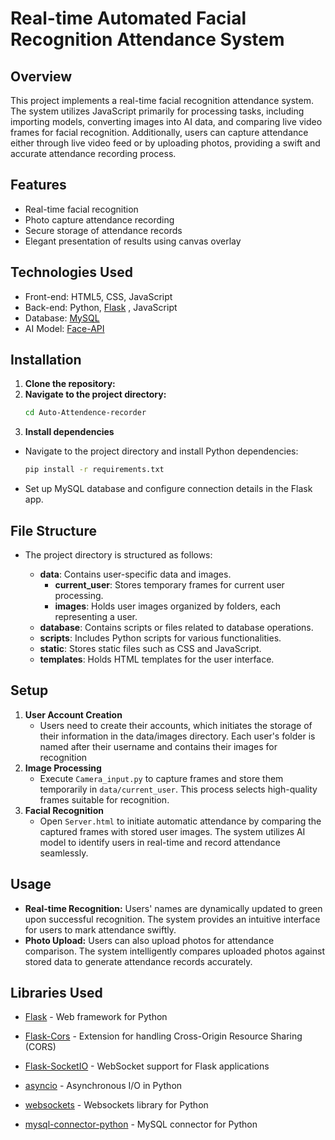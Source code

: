 # Real-time Automated Facial Recognition Attendance System

## Overview
This project implements a real-time facial recognition attendance system. The system utilizes JavaScript primarily for processing tasks, including importing models, converting images into AI data, and comparing live video frames for facial recognition. Additionally, users can capture attendance either through live video feed or by uploading photos, providing a swift and accurate attendance recording process.

## Features
- Real-time facial recognition
- Photo capture attendance recording
- Secure storage of attendance records
- Elegant presentation of results using canvas overlay

## Technologies Used
- Front-end: HTML5, CSS, JavaScript
- Back-end: Python, [Flask](https://flask.palletsprojects.com/en/2.0.x/) , JavaScript
- Database: [MySQL](https://dev.mysql.com/doc/)
- AI Model: [Face-API](https://github.com/justadudewhohacks/face-api.js)
##  Installation
1. **Clone the repository:**
2. **Navigate to the project directory:**
    ```bash
    cd Auto-Attendence-recorder
    ```
3. **Install dependencies**
- Navigate to the project directory and install Python dependencies:
    ```bash
    pip install -r requirements.txt
    ```
- Set up MySQL database and configure connection details in the Flask app.

## File Structure
- The project directory is structured as follows:

  - **data**: Contains user-specific data and images.
    - **current_user**: Stores temporary frames for current user processing.
    - **images**: Holds user images organized by folders, each representing a user.
  - **database**: Contains scripts or files related to database operations.
  - **scripts**: Includes Python scripts for various functionalities.
  - **static**: Stores static files such as CSS and JavaScript.
  - **templates**: Holds HTML templates for the user interface. 

## Setup
1. **User Account Creation**
    - Users need to create their accounts, which initiates the storage of their information in the data/images directory. Each user's folder is named after their username and contains their images for recognition
2. **Image Processing**
    - Execute `Camera_input.py` to capture frames and store them temporarily in `data/current_user`. This process selects high-quality frames suitable for recognition.
3. **Facial Recognition**
    - Open  `Server.html` to initiate automatic attendance by comparing the captured frames with stored user images. The system utilizes AI model to identify users in real-time and record attendance seamlessly.

## Usage
- **Real-time Recognition:**
     Users' names are dynamically updated to green upon successful recognition. The system provides an intuitive interface for users to mark attendance swiftly.
- **Photo Upload:**
    Users can also upload photos for attendance comparison. The system intelligently compares uploaded photos against stored data to generate attendance records accurately.

## Libraries Used
- [Flask](https://flask.palletsprojects.com/) - Web framework for Python
- [Flask-Cors](https://flask-cors.readthedocs.io/en/latest/) - Extension for handling Cross-Origin Resource Sharing (CORS)
- [Flask-SocketIO](https://flask-socketio.readthedocs.io/en/latest/) - WebSocket support for Flask applications

- [asyncio](https://docs.python.org/3/library/asyncio.html) - Asynchronous I/O in Python
- [websockets](https://websockets.readthedocs.io/en/stable/) - Websockets library for Python
- [mysql-connector-python](https://dev.mysql.com/doc/connector-python/en/) - MySQL connector for Python

